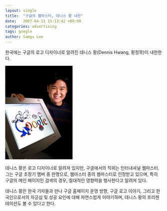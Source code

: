 ```yaml
---
layout: single
title:  "구글의 웹마스터, 데니스 황 내한"
date:   2007-04-11 15:13:42 +09:00
categories: advertising
tags: google
author: Samgu Lee
---
```

한국에는 구글의 로고 디자이너로 알려진 데니스 황(Dennis Hwang, 황정목)이 내한한다.

![데니스 황](/assets/dennis-hwang.jpg)

데니스 황은 로고 디자이너로 알려져 있지만, 구글에서의 직위는 인터내셔널 웹마스터. 그는 구글 초창기 멤버 중 한명으로, 웹마스터 중의 웹마스터로 인정받고 있으며, 특히 구글의 메인 페이지인 검색의 경우, 절대적인 영향력을 행사한다고 알려져 있다.

데니스 황은 한국 기자들과 만나 구글 홈페이지 운영 방향, 구글 로고 이야기, 그리고 한국인으로서의 자긍심 및 성공 요인에 대해 자연스럽게 이야기하며, 데니스 황의 프리젠테이션도 볼 수 있다고 한다.
